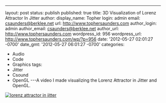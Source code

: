 ---
layout: post
status: publish
published: true
title: 3D Visualization of Lorenz Attractor In Jitter
author:
  display_name: Topher
  login: admin
  email: csaunders@berklee.net
  url: http://www.tophersaunders.com
author_login: admin
author_email: csaunders@berklee.net
author_url: http://www.tophersaunders.com
wordpress_id: 956
wordpress_url: http://www.tophersaunders.com/wp/?p=956
date: '2012-05-27 02:01:27 -0700'
date_gmt: '2012-05-27 06:01:27 -0700'
categories:
- Audio
- Code
- Graphics
tags:
- Jitter
- Csound
- OpenGL
---A video I made visualizing the Lorenz Attractor in Jitter and OpenGL.



[![lorenz attractor in jitter](http://www.tophersaunders.com/wp/wp-content/uploads/2012/05/Screen-shot-2013-12-18-at-4.22.10-PM-300x172.png)](http://www.tophersaunders.com/wp/wp-content/uploads/2012/05/Screen-shot-2013-12-18-at-4.22.10-PM.png)

